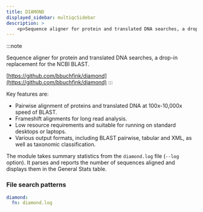 ```yaml
---
title: DIAMOND
displayed_sidebar: multiqcSidebar
description: >
    <p>Sequence aligner for protein and translated DNA searches, a drop-in replacement for the NCBI BLAST.</p>
---
```


<!--
~~~~~ DO NOT EDIT ~~~~~
This file is autogenerated from the MultiQC module python docstring.
Do not edit the markdown, it will be overwritten.

File path for the source of this content: multiqc/modules/diamond/diamond.py
~~~~~~~~~~~~~~~~~~~~~~~
-->

:::note
<p>Sequence aligner for protein and translated DNA searches, a drop-in replacement for the NCBI BLAST.</p>

[https://github.com/bbuchfink/diamond](https://github.com/bbuchfink/diamond)
:::

Key features are:
- Pairwise alignment of proteins and translated DNA at 100x-10,000x speed of BLAST.
- Frameshift alignments for long read analysis.
- Low resource requirements and suitable for running on standard desktops or laptops.
- Various output formats, including BLAST pairwise, tabular and XML, as well as taxonomic classification.

The module takes summary statistics from the `diamond.log` file (`--log` option). It parses and reports
the number of sequences aligned and displays them in the General Stats table.

### File search patterns

```yaml
diamond:
  fn: diamond.log
```
    